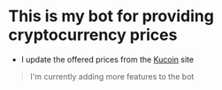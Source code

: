 # This is my bot for providing cryptocurrency prices

* I update the offered prices from the [Kucoin](https://www.kucoin.com/) site 
 
> I'm currently adding more features to the bot
